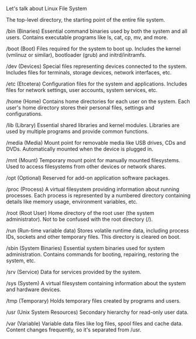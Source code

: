 Let's talk about Linux  File System


 The top-level directory, the starting point of the entire file system.

/bin (Binaries)
 Essential command binaries used by both the system and all users.
 Contains executable programs like ls, cat, cp, mv, and more.

/boot (Boot)
 Files required for the system to boot up.
 Includes the kernel (vmlinuz or similar), bootloader (grub) and initrd/initramfs.

/dev (Devices)
 Special files representing devices connected to the system.
 Includes files for terminals, storage devices, network interfaces, etc.

/etc (Etcetera)
 Configuration files for the system and applications.
 Includes files for network settings, user accounts, system services, etc.

/home (Home)
 Contains home directories for each user on the system.
 Each user's home directory stores their personal files, settings and configurations.

/lib (Library)
 Essential shared libraries and kernel modules.
 Libraries are used by multiple programs and provide common functions.

/media (Media)
 Mount point for removable media like USB drives, CDs and DVDs.
 Automatically mounted when the device is plugged in.

/mnt (Mount)
 Temporary mount point for manually mounted filesystems.
 Used to access filesystems from other devices or network shares.

/opt (Optional)
 Reserved for add-on application software packages.

/proc (Process)
 A virtual filesystem providing information about running processes.
 Each process is represented by a numbered directory containing details like memory usage, environment variables, etc.

/root (Root User)
 Home directory of the root user (the system administrator).
 Not to be confused with the root directory (/).

/run (Run-time variable data)
 Stores volatile runtime data, including process IDs, sockets and other temporary files.
 This directory is cleared on boot.

/sbin (System Binaries)
 Essential system binaries used for system administration.
 Contains commands for booting, repairing, restoring the system, etc.

/srv (Service)
 Data for services provided by the system.

/sys (System)
 A virtual filesystem containing information about the system and hardware devices.

/tmp (Temporary)
 Holds temporary files created by programs and users.

/usr (Unix System Resources)
 Secondary hierarchy for read-only user data.

/var (Variable)
 Variable data files like log files, spool files and cache data.
 Content changes frequently, so it's separated from /usr.


